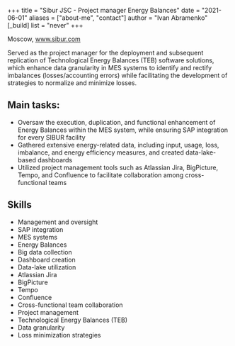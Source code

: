 +++
title = "Sibur JSC  - Project manager Energy Balances"
date = "2021-06-01"
aliases = ["about-me", "contact"]
author = "Ivan Abramenko"
[_build]
  list = "never"
+++

Moscow, www.sibur.com

Served as the project manager for the deployment and subsequent replication of Technological Energy Balances (TEB) software solutions, which enhance data granularity in MES systems to identify and rectify imbalances (losses/accounting errors) while facilitating the development of strategies to normalize and minimize losses.

## Main tasks:
- Oversaw the execution, duplication, and functional enhancement of Energy Balances within the MES system, while ensuring SAP integration for every SIBUR facility
- Gathered extensive energy-related data, including input, usage, loss, imbalance, and energy efficiency measures, and created data-lake-based dashboards
- Utilized project management tools such as Atlassian Jira, BigPicture, Tempo, and Confluence to facilitate collaboration among cross-functional teams

## Skills
- Management and oversight
- SAP integration
- MES systems
- Energy Balances
- Big data collection
- Dashboard creation
- Data-lake utilization
- Atlassian Jira
- BigPicture
- Tempo
- Confluence
- Cross-functional team collaboration
- Project management
- Technological Energy Balances (TEB)
- Data granularity
- Loss minimization strategies